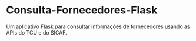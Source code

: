 # Consulta-Fornecedores-Flask
Um aplicativo Flask para consultar informações de fornecedores usando as APIs do TCU e do SICAF.

